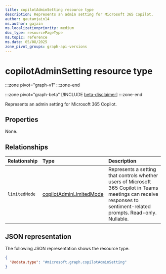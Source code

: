 ```yaml
---
title: copilotAdminSetting resource type
description: Represents an admin setting for Microsoft 365 Copilot.
author: gautamjain14
ms.author: gajain
ms.localizationpriority: medium
doc_type: resourcePageType
ms.topic: reference
ms.date: 05/08/2025
zone_pivot_groups: graph-api-versions
---
```


# copilotAdminSetting resource type

<!-- cSpell:ignore gautamjain14 gajain -->

:::zone pivot="graph-v1"
:::zone-end

:::zone pivot="graph-beta"
[!INCLUDE [beta-disclaimer](../../includes/beta-disclaimer.md)]
:::zone-end

Represents an admin setting for Microsoft 365 Copilot.

## Properties

None.

## Relationships

| Relationship  | Type                                                  | Description                                                                                                                                                          |
|:--------------|:------------------------------------------------------|:---------------------------------------------------------------------------------------------------------------------------------------------------------------------|
| `limitedMode` | [copilotAdminLimitedMode](copilotadminlimitedmode.md) | Represents a setting that controls whether users of Microsoft 365 Copilot in Teams meetings can receive responses to sentiment-related prompts. Read-only. Nullable. |

## JSON representation

The following JSON representation shows the resource type.

``` json
{
  "@odata.type": "#microsoft.graph.copilotAdminSetting"
}
```

